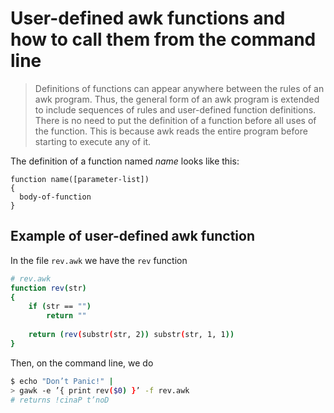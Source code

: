 # User-defined awk functions and how to call them from the command line
> Definitions of functions can appear anywhere between the rules of an awk program. 
Thus, the general form of an awk program is extended to include sequences of rules and user-defined function definitions. 
There is no need to put the definition of a function before all uses of the function. This is because awk reads the entire program before starting to execute any of it.

The definition of a function named *name* looks like this:
```
function name([parameter-list])
{
  body-of-function
}
```
## Example of user-defined awk function
In the file `rev.awk` we have the `rev` function
```sh
# rev.awk
function rev(str)
{
    if (str == "")
        return ""
  
    return (rev(substr(str, 2)) substr(str, 1, 1))
}
```

Then, on the command line, we do
```sh
$ echo "Don’t Panic!" |
> gawk -e ’{ print rev($0) }’ -f rev.awk
# returns !cinaP t’noD
```